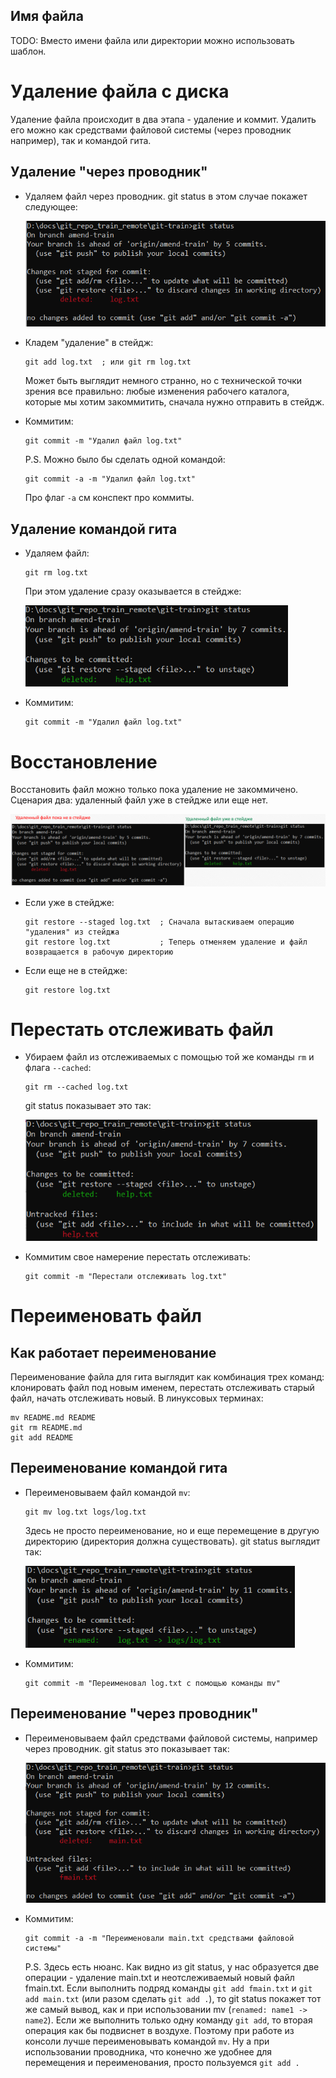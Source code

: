 ## Имя файла

TODO: Вместо имени файла или директории можно использовать шаблон.

# Удаление файла с диска

Удаление файла происходит в два этапа - удаление и коммит. Удалить его можно как средствами файловой системы (через проводник например), так и командой гита.

## Удаление "через проводник"

* Удаляем файл через проводник. git status в этом случае покажет следующее:

  <img src="img/delete-manually-from-explorer.png" alt="delete-manually-from-explorer" style="zoom:80%;" />

* Кладем "удаление" в стейдж:

  ```
  git add log.txt  ; или git rm log.txt
  ```

  Может быть выглядит немного странно, но с технической точки зрения все правильно: любые изменения рабочего каталога, которые мы хотим закоммитить, сначала нужно отправить в стейдж.

* Коммитим:

  ```
  git commit -m "Удалил файл log.txt"
  ```

  P.S. Можно было бы сделать одной командой:

  ```
  git commit -a -m "Удалил файл log.txt"
  ```

  Про флаг `-a` см конспект про коммиты.

## Удаление командой гита

* Удаляем файл:

  ```
  git rm log.txt
  ```

  При этом удаление сразу оказывается в стейдже:

  <img src="img/staged-deletion.png" alt="staged-deletion" style="zoom:80%;" />

* Коммитим:

  ```
  git commit -m "Удалил файл log.txt"
  ```

# Восстановление

Восстановить файл можно только пока удаление не закоммичено. Сценария два: удаленный файл уже в стейдже или еще нет.

![deleted-in-stage-and-not-yet](img/deleted-in-stage-and-not-yet.png)

* Если уже в стейдже:

  ```
  git restore --staged log.txt  ; Сначала вытаскиваем операцию "удаления" из стейджа
  git restore log.txt           ; Теперь отменяем удаление и файл возвращается в рабочую директорию
  ```

* Если еще не в стейдже:

  ```
  git restore log.txt
  ```

# Перестать отслеживать файл

* Убираем файл из отслеживаемых с помощью той же команды `rm` и флага `--cached`:

  ```
  git rm --cached log.txt
  ```

  git status показывает это так:

  <img src="img/make-file-unctracked.png" alt="make-file-unctracked" style="zoom:80%;" />

* Коммитим свое намерение перестать отслеживать:

  ```
  git commit -m "Перестали отслеживать log.txt"
  ```


# Переименовать файл

## Как работает переименование

Переименование файла для гита выглядит как комбинация трех команд: клонировать файл под новым именем, перестать отслеживать старый файл, начать отслеживать новый. В линуксовых терминах:

```
mv README.md README
git rm README.md
git add README
```

## Переименование командой гита

* Переименовываем файл командой `mv`:

  ```
  git mv log.txt logs/log.txt
  ```

  Здесь не просто переименование, но и еще перемещение в другую директорию (директория должна существовать). git status выглядит так:

  <img src="img/rename-via-mv.png" alt="rename-via-mv" style="zoom:80%;" />

* Коммитим:

  ```
  git commit -m "Переименовал log.txt с помощью команды mv"
  ```

## Переименование "через проводник"

* Переименовываем файл средствами файловой системы, например через проводник. git status это показывает так:

  <img src="img/rename-via-explorer.png" alt="rename-via-explorer" style="zoom:80%;" />

* Коммитим:

  ```
  git commit -a -m "Переименовали main.txt средствами файловой системы"
  ```

  P.S. Здесь есть нюанс. Как видно из git status, у нас образуется две операции - удаление main.txt и неотслеживаемый новый файл fmain.txt. Если выполнить подряд команды `git add fmain.txt` и `git add main.txt` (или разом сделать `git add .`), то git status покажет тот же самый вывод, как и при использовании mv (`renamed: name1 -> name2`). Если же выполнить только одну команду `git add`, то вторая операция как бы подвиснет в воздухе. Поэтому при работе из консоли лучше переименовывать командой `mv`. Ну а при использовании проводника, что конечно же удобнее для перемещения и переименования, просто пользуемся `git add .`

